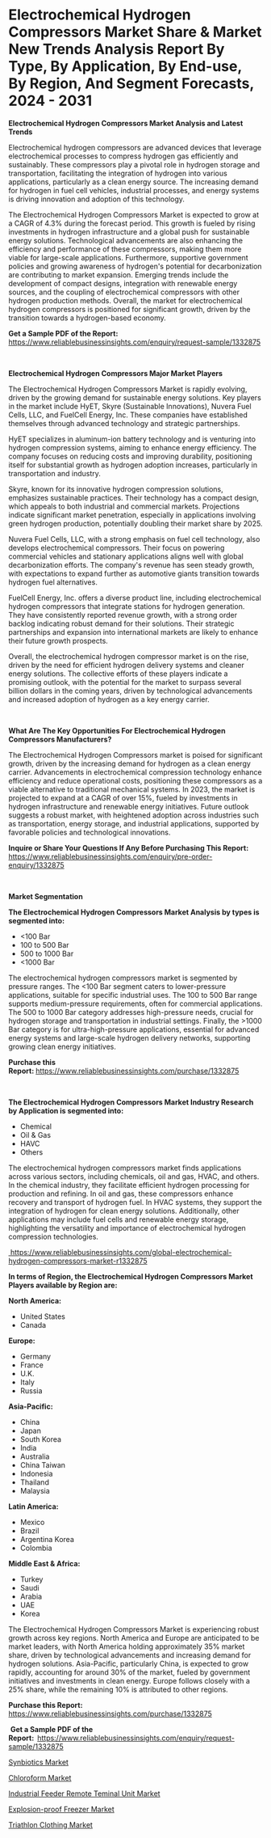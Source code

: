 <p><h1>Electrochemical Hydrogen Compressors Market Share & Market New Trends Analysis Report By Type, By Application, By End-use, By Region, And Segment Forecasts, 2024 - 2031</h1></p><p><strong>Electrochemical Hydrogen Compressors Market Analysis and Latest Trends</strong></p>
<p><p>Electrochemical hydrogen compressors are advanced devices that leverage electrochemical processes to compress hydrogen gas efficiently and sustainably. These compressors play a pivotal role in hydrogen storage and transportation, facilitating the integration of hydrogen into various applications, particularly as a clean energy source. The increasing demand for hydrogen in fuel cell vehicles, industrial processes, and energy systems is driving innovation and adoption of this technology.</p><p>The Electrochemical Hydrogen Compressors Market is expected to grow at a CAGR of 4.3% during the forecast period. This growth is fueled by rising investments in hydrogen infrastructure and a global push for sustainable energy solutions. Technological advancements are also enhancing the efficiency and performance of these compressors, making them more viable for large-scale applications. Furthermore, supportive government policies and growing awareness of hydrogen's potential for decarbonization are contributing to market expansion. Emerging trends include the development of compact designs, integration with renewable energy sources, and the coupling of electrochemical compressors with other hydrogen production methods. Overall, the market for electrochemical hydrogen compressors is positioned for significant growth, driven by the transition towards a hydrogen-based economy.</p></p>
<p><strong>Get a Sample PDF of the Report:&nbsp;</strong> <a href="https://www.reliablebusinessinsights.com/enquiry/request-sample/1332875?utm_campaign=1121&utm_medium=2&utm_source=Github&utm_content=ia&utm_term=11122024&utm_id=electrochemical-hydrogen-compressors">https://www.reliablebusinessinsights.com/enquiry/request-sample/1332875</a></p>
<p>&nbsp;</p>
<p><strong>Electrochemical Hydrogen Compressors Major Market Players</strong></p>
<p><p>The Electrochemical Hydrogen Compressors Market is rapidly evolving, driven by the growing demand for sustainable energy solutions. Key players in the market include HyET, Skyre (Sustainable Innovations), Nuvera Fuel Cells, LLC, and FuelCell Energy, Inc. These companies have established themselves through advanced technology and strategic partnerships.</p><p>HyET specializes in aluminum-ion battery technology and is venturing into hydrogen compression systems, aiming to enhance energy efficiency. The company focuses on reducing costs and improving durability, positioning itself for substantial growth as hydrogen adoption increases, particularly in transportation and industry.</p><p>Skyre, known for its innovative hydrogen compression solutions, emphasizes sustainable practices. Their technology has a compact design, which appeals to both industrial and commercial markets. Projections indicate significant market penetration, especially in applications involving green hydrogen production, potentially doubling their market share by 2025.</p><p>Nuvera Fuel Cells, LLC, with a strong emphasis on fuel cell technology, also develops electrochemical compressors. Their focus on powering commercial vehicles and stationary applications aligns well with global decarbonization efforts. The company's revenue has seen steady growth, with expectations to expand further as automotive giants transition towards hydrogen fuel alternatives.</p><p>FuelCell Energy, Inc. offers a diverse product line, including electrochemical hydrogen compressors that integrate stations for hydrogen generation. They have consistently reported revenue growth, with a strong order backlog indicating robust demand for their solutions. Their strategic partnerships and expansion into international markets are likely to enhance their future growth prospects.</p><p>Overall, the electrochemical hydrogen compressor market is on the rise, driven by the need for efficient hydrogen delivery systems and cleaner energy solutions. The collective efforts of these players indicate a promising outlook, with the potential for the market to surpass several billion dollars in the coming years, driven by technological advancements and increased adoption of hydrogen as a key energy carrier.</p></p>
<p>&nbsp;</p>
<p><strong>What Are The Key Opportunities For Electrochemical Hydrogen Compressors Manufacturers?</strong></p>
<p><p>The Electrochemical Hydrogen Compressors market is poised for significant growth, driven by the increasing demand for hydrogen as a clean energy carrier. Advancements in electrochemical compression technology enhance efficiency and reduce operational costs, positioning these compressors as a viable alternative to traditional mechanical systems. In 2023, the market is projected to expand at a CAGR of over 15%, fueled by investments in hydrogen infrastructure and renewable energy initiatives. Future outlook suggests a robust market, with heightened adoption across industries such as transportation, energy storage, and industrial applications, supported by favorable policies and technological innovations.</p></p>
<p><strong>Inquire or Share Your Questions If Any Before Purchasing This Report:</strong> <a href="https://www.reliablebusinessinsights.com/enquiry/pre-order-enquiry/1332875?utm_campaign=1121&utm_medium=2&utm_source=Github&utm_content=ia&utm_term=11122024&utm_id=electrochemical-hydrogen-compressors">https://www.reliablebusinessinsights.com/enquiry/pre-order-enquiry/1332875</a></p>
<p>&nbsp;</p>
<p><strong>Market Segmentation</strong></p>
<p><strong>The Electrochemical Hydrogen Compressors Market Analysis by types is segmented into:</strong></p>
<p><ul><li><100 Bar</li><li>100 to 500 Bar</li><li>500 to 1000 Bar</li><li><1000 Bar</li></ul></p>
<p><p>The electrochemical hydrogen compressors market is segmented by pressure ranges. The <100 Bar segment caters to lower-pressure applications, suitable for specific industrial uses. The 100 to 500 Bar range supports medium-pressure requirements, often for commercial applications. The 500 to 1000 Bar category addresses high-pressure needs, crucial for hydrogen storage and transportation in industrial settings. Finally, the >1000 Bar category is for ultra-high-pressure applications, essential for advanced energy systems and large-scale hydrogen delivery networks, supporting growing clean energy initiatives.</p></p>
<p><strong>Purchase this Report:&nbsp;</strong><a href="https://www.reliablebusinessinsights.com/purchase/1332875?utm_campaign=1121&utm_medium=2&utm_source=Github&utm_content=ia&utm_term=11122024&utm_id=electrochemical-hydrogen-compressors">https://www.reliablebusinessinsights.com/purchase/1332875</a></p>
<p>&nbsp;</p>
<p><strong>The Electrochemical Hydrogen Compressors Market Industry Research by Application is segmented into:</strong></p>
<p><ul><li>Chemical</li><li>Oil & Gas</li><li>HAVC</li><li>Others</li></ul></p>
<p><p>The electrochemical hydrogen compressors market finds applications across various sectors, including chemicals, oil and gas, HVAC, and others. In the chemical industry, they facilitate efficient hydrogen processing for production and refining. In oil and gas, these compressors enhance recovery and transport of hydrogen fuel. In HVAC systems, they support the integration of hydrogen for clean energy solutions. Additionally, other applications may include fuel cells and renewable energy storage, highlighting the versatility and importance of electrochemical hydrogen compression technologies.</p></p>
<p><a href="https://www.reliablebusinessinsights.com/global-electrochemical-hydrogen-compressors-market-r1332875?utm_campaign=1121&utm_medium=2&utm_source=Github&utm_content=ia&utm_term=11122024&utm_id=electrochemical-hydrogen-compressors">&nbsp;https://www.reliablebusinessinsights.com/global-electrochemical-hydrogen-compressors-market-r1332875</a></p>
<p><strong>In terms of Region, the Electrochemical Hydrogen Compressors Market Players available by Region are:</strong></p>
<p>
    <p> <strong> North America: </strong>
        <ul>
            <li>United States</li>
            <li>Canada</li>
        </ul>
        </p> 
    <p> <strong> Europe: </strong>
        <ul>
            <li>Germany</li>
            <li>France</li>
            <li>U.K.</li>
            <li>Italy</li>
            <li>Russia</li>
        </ul>
        </p> 
    <p> <strong> Asia-Pacific: </strong>
        <ul>
            <li>China</li>
            <li>Japan</li>
            <li>South Korea</li>
            <li>India</li>
            <li>Australia</li>
            <li>China Taiwan</li>
            <li>Indonesia</li>
            <li>Thailand</li>
            <li>Malaysia</li>
        </ul>
        </p> 
    <p> <strong> Latin America: </strong>
        <ul>
            <li>Mexico</li>
            <li>Brazil</li>
            <li>Argentina Korea</li>
            <li>Colombia</li>
        </ul>
        </p> 
    <p> <strong> Middle East & Africa: </strong>
        <ul>
            <li>Turkey</li>
            <li>Saudi</li>
            <li>Arabia</li>
            <li>UAE</li>
            <li>Korea</li>
        </ul>
    </p>
    </p>
<p><p>The Electrochemical Hydrogen Compressors Market is experiencing robust growth across key regions. North America and Europe are anticipated to be market leaders, with North America holding approximately 35% market share, driven by technological advancements and increasing demand for hydrogen solutions. Asia-Pacific, particularly China, is expected to grow rapidly, accounting for around 30% of the market, fueled by government initiatives and investments in clean energy. Europe follows closely with a 25% share, while the remaining 10% is attributed to other regions.</p></p>
<p><strong>Purchase this Report: </strong><a href="https://www.reliablebusinessinsights.com/purchase/1332875?utm_campaign=1121&utm_medium=2&utm_source=Github&utm_content=ia&utm_term=11122024&utm_id=electrochemical-hydrogen-compressors">https://www.reliablebusinessinsights.com/purchase/1332875</a></p>
<p>&nbsp;<strong>Get a Sample PDF of the Report:&nbsp;&nbsp;</strong><a href="https://www.reliablebusinessinsights.com/enquiry/request-sample/1332875?utm_campaign=1121&utm_medium=2&utm_source=Github&utm_content=ia&utm_term=11122024&utm_id=electrochemical-hydrogen-compressors">https://www.reliablebusinessinsights.com/enquiry/request-sample/1332875</a></p>
<p><strong></strong></p>
<p><p><a href="https://www.linkedin.com/pulse/rev-athenaur-okk4f?utm_campaign=1121&utm_medium=2&utm_source=Github&utm_content=ia&utm_term=11122024&utm_id=electrochemical-hydrogen-compressors">Synbiotics Market</a></p><p><a href="https://www.linkedin.com/pulse/c-hannibex-sqmmf?utm_campaign=1121&utm_medium=2&utm_source=Github&utm_content=ia&utm_term=11122024&utm_id=electrochemical-hydrogen-compressors">Chloroform Market</a></p><p><a href="https://github.com/aikinzul446/Market-Research-Report-List-1/blob/main/industrial-feeder-remote-teminal-unit-market.md?utm_campaign=1121&utm_medium=2&utm_source=Github&utm_content=ia&utm_term=11122024&utm_id=electrochemical-hydrogen-compressors">Industrial Feeder Remote Teminal Unit Market</a></p><p><a href="https://github.com/guneycigdem35/Market-Research-Report-List-5/blob/main/explosion-proof-freezer-market.md?utm_campaign=1121&utm_medium=2&utm_source=Github&utm_content=ia&utm_term=11122024&utm_id=electrochemical-hydrogen-compressors">Explosion-proof Freezer Market</a></p><p><a href="https://www.linkedin.com/pulse/c-hannibex-sqmmf?utm_campaign=1121&utm_medium=2&utm_source=Github&utm_content=ia&utm_term=11122024&utm_id=electrochemical-hydrogen-compressors">Triathlon Clothing Market</a></p></p>